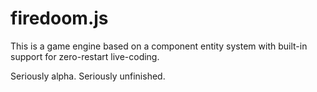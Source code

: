 # firedoom.js

This is a game engine based on a component entity system with built-in support for zero-restart live-coding.

Seriously alpha. Seriously unfinished.